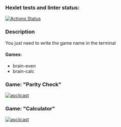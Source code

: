 ### Hexlet tests and linter status:
[![Actions Status](https://github.com/Vyacheslav-Matyushin/frontend-project-44/actions/workflows/hexlet-check.yml/badge.svg)](https://github.com/Vyacheslav-Matyushin/frontend-project-44/actions)

### Description
You just need to write the game name in the terminal

#### Games:

+ brain-even
+ brain-calc

### Game: "Parity Check"
[![asciicast](https://asciinema.org/a/4piTWwhN4RXjoasZep17CQ0QD.svg)](https://asciinema.org/a/4piTWwhN4RXjoasZep17CQ0QD)
### Game: "Calculator"
[![asciicast](https://asciinema.org/a/A4lOhMerqWEu5wN3rdENoLi5G.svg)](https://asciinema.org/a/A4lOhMerqWEu5wN3rdENoLi5G)